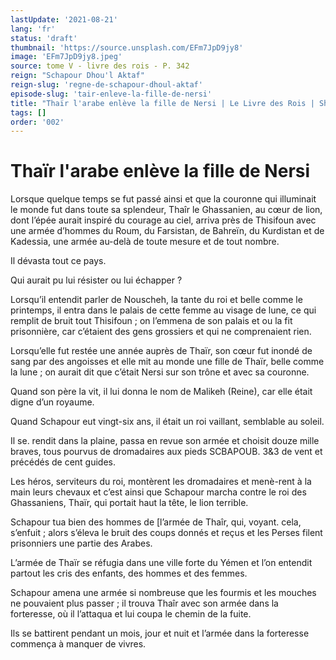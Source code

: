 ```yaml
---
lastUpdate: '2021-08-21'
lang: 'fr'
status: 'draft'
thumbnail: 'https://source.unsplash.com/EFm7JpD9jy8'
image: 'EFm7JpD9jy8.jpeg'
source: tome V - livre des rois - P. 342
reign: "Schapour Dhou'l Aktaf"
reign-slug: 'regne-de-schapour-dhoul-aktaf'
episode-slug: 'tair-enleve-la-fille-de-nersi'
title: "Thaïr l'arabe enlève la fille de Nersi | Le Livre des Rois | Shâhnâmeh"
tags: []
order: '002'
---
```


<!-- LTeX: language=fr -->

# Thaïr l'arabe enlève la fille de Nersi

Lorsque quelque temps se fut passé ainsi et que la couronne qui illuminait le monde fut dans toute sa splendeur, Thaîr le Ghassanien, au cœur de lion, dont l’épée aurait inspiré du courage au ciel, arriva près de Thisifoun avec une armée d’hommes du Roum, du Farsistan, de Bahreïn, du Kurdistan et de Kadessia, une armée au-delà de toute mesure et de tout nombre.

Il dévasta tout ce pays.

Qui aurait pu lui résister ou lui échapper ?

Lorsqu’il entendit parler de Nouscheh, la tante du roi et belle comme le printemps, il entra dans le palais de cette femme au visage de lune, ce qui remplit de bruit tout Thisifoun ; on l’emmena de son palais et ou la fit prisonnière, car c’étaient des gens grossiers et qui ne comprenaient rien.

Lorsqu’elle fut restée une année auprès de Thaïr, son cœur fut inondé de sang par des angoisses et elle mit au monde une fille de Thaïr, belle comme la lune ; on aurait dit que c’était Nersi sur son trône et avec sa couronne.

Quand son père la vit, il lui donna le nom de Malikeh (Reine), car elle était digne d’un royaume.

Quand Schapour eut vingt-six ans, il était un roi vaillant, semblable au soleil.

Il se. rendit dans la plaine, passa en revue son armée et choisit douze mille braves, tous pourvus de dromadaires aux pieds SCBAPOUB. 3&3 de vent et précédés de cent guides.

Les héros, serviteurs du roi, montèrent les dromadaires et menè-rent à la main leurs chevaux et c’est ainsi que Schapour marcha contre le roi des Ghassaniens, Thaïr, qui portait haut la tête, le lion terrible.

Schapour tua bien des hommes de [l’armée de Thaîr, qui, voyant. cela, s’enfuit ; alors s’éleva le bruit des coups donnés et reçus et les Perses filent prisonniers une partie des Arabes.

L’armée de Thaïr se réfugia dans une ville forte du Yémen et l’on entendit partout les cris des enfants, des hommes et des femmes.

Schapour amena une armée si nombreuse que les fourmis et les mouches ne pouvaient plus passer ; il trouva Thaîr avec son armée dans la forteresse, où il l’attaqua et lui coupa le chemin de la fuite.

Ils se battirent pendant un mois, jour et nuit et l’armée dans la forteresse commença à manquer de vivres.
